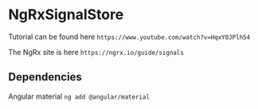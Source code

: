 # NgRxSignalStore

Tutorial can be found here
`https://www.youtube.com/watch?v=HqxY0JPlh54`

The NgRx site is here 
`https://ngrx.io/guide/signals`

## Dependencies
Angular material 
`ng add @angular/material`
